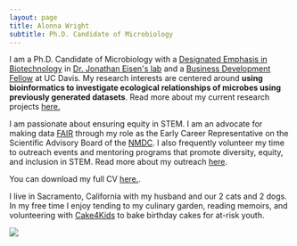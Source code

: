```yaml
---
layout: page
title: Alonna Wright
subtitle: Ph.D. Candidate of Microbiology
---
```


I am a Ph.D. Candidate of Microbiology with a [Designated Emphasis in Biotechnology](https://biotech.ucdavis.edu/DEB_Program) in [Dr. Jonathan Eisen's lab](https://phylogenomics.me/) and a [Business Development Fellow](https://innovate.ucdavis.edu/business-development-fellowship-program) at UC Davis. My research interests are centered around **using bioinformatics to investigate ecological relationships of microbes using previously generated datasets**. Read more about my current research projects [here.](https://alonnawright.github.io/researchprojects/)

I am passionate about ensuring equity in STEM. I am an advocate for making data [FAIR](https://www.go-fair.org/fair-principles/) through my role as the Early Career Representative on the Scientific Advisory Board of the [NMDC](https://microbiomedata.org/). I also frequently volunteer my time to outreach events and mentoring programs that promote diversity, equity, and inclusion in STEM. Read more about my outreach [here](https://alonnawright.github.io/outreach/).

You can download my full CV [here.](https://docs.google.com/document/d/e/2PACX-1vRxvSILUPYBa-NpoTmP6aVLkwnITqU_R2mpFqusCO-U2YZMilG5sTxZYLXrYFs7VJ0EivaQpuZUOy7I/pub).

I live in Sacramento, California with my husband and our 2 cats and 2 dogs.  In my free time I enjoy tending to my culinary garden, reading memoirs, and volunteering with [Cake4Kids](https://www.cake4kids.org/) to bake birthday cakes for at-risk youth. 

![](/assets/img/DSC09270.jpg)



